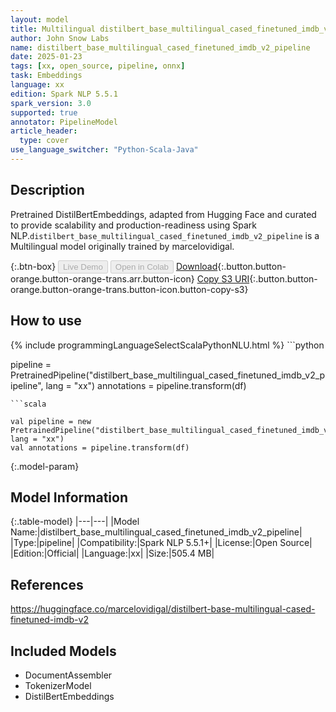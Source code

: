 ```yaml
---
layout: model
title: Multilingual distilbert_base_multilingual_cased_finetuned_imdb_v2_pipeline pipeline DistilBertEmbeddings from marcelovidigal
author: John Snow Labs
name: distilbert_base_multilingual_cased_finetuned_imdb_v2_pipeline
date: 2025-01-23
tags: [xx, open_source, pipeline, onnx]
task: Embeddings
language: xx
edition: Spark NLP 5.5.1
spark_version: 3.0
supported: true
annotator: PipelineModel
article_header:
  type: cover
use_language_switcher: "Python-Scala-Java"
---
```


## Description

Pretrained DistilBertEmbeddings, adapted from Hugging Face and curated to provide scalability and production-readiness using Spark NLP.`distilbert_base_multilingual_cased_finetuned_imdb_v2_pipeline` is a Multilingual model originally trained by marcelovidigal.

{:.btn-box}
<button class="button button-orange" disabled>Live Demo</button>
<button class="button button-orange" disabled>Open in Colab</button>
[Download](https://s3.amazonaws.com/auxdata.johnsnowlabs.com/public/models/distilbert_base_multilingual_cased_finetuned_imdb_v2_pipeline_xx_5.5.1_3.0_1737663453068.zip){:.button.button-orange.button-orange-trans.arr.button-icon}
[Copy S3 URI](s3://auxdata.johnsnowlabs.com/public/models/distilbert_base_multilingual_cased_finetuned_imdb_v2_pipeline_xx_5.5.1_3.0_1737663453068.zip){:.button.button-orange.button-orange-trans.button-icon.button-copy-s3}

## How to use



<div class="tabs-box" markdown="1">
{% include programmingLanguageSelectScalaPythonNLU.html %}
```python

pipeline = PretrainedPipeline("distilbert_base_multilingual_cased_finetuned_imdb_v2_pipeline", lang = "xx")
annotations =  pipeline.transform(df)   

```
```scala

val pipeline = new PretrainedPipeline("distilbert_base_multilingual_cased_finetuned_imdb_v2_pipeline", lang = "xx")
val annotations = pipeline.transform(df)

```
</div>

{:.model-param}
## Model Information

{:.table-model}
|---|---|
|Model Name:|distilbert_base_multilingual_cased_finetuned_imdb_v2_pipeline|
|Type:|pipeline|
|Compatibility:|Spark NLP 5.5.1+|
|License:|Open Source|
|Edition:|Official|
|Language:|xx|
|Size:|505.4 MB|

## References

https://huggingface.co/marcelovidigal/distilbert-base-multilingual-cased-finetuned-imdb-v2

## Included Models

- DocumentAssembler
- TokenizerModel
- DistilBertEmbeddings
